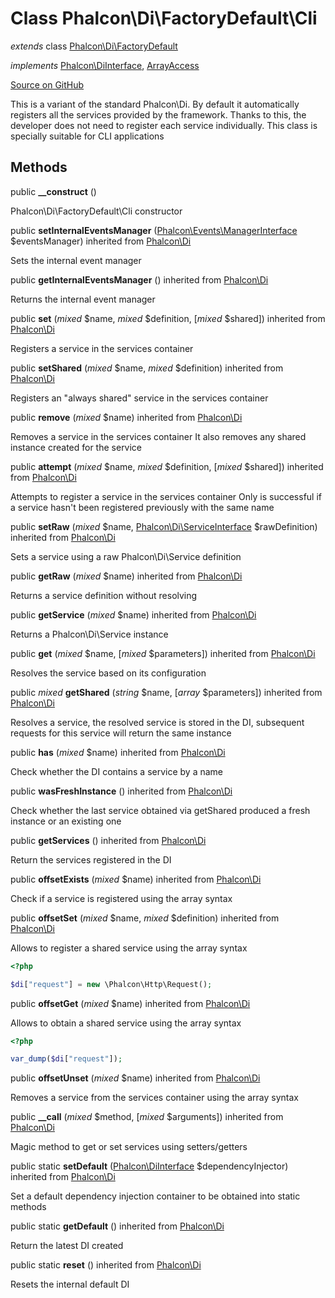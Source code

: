 # Class **Phalcon\\Di\\FactoryDefault\\Cli**

*extends* class [Phalcon\Di\FactoryDefault](/en/3.1.2/api/Phalcon_Di_FactoryDefault)

*implements* [Phalcon\DiInterface](/en/3.1.2/api/Phalcon_DiInterface), [ArrayAccess](http://php.net/manual/en/class.arrayaccess.php)

<a href="https://github.com/phalcon/cphalcon/blob/master/phalcon/di/factorydefault/cli.zep" class="btn btn-default btn-sm">Source on GitHub</a>

This is a variant of the standard Phalcon\\Di. By default it automatically
registers all the services provided by the framework.
Thanks to this, the developer does not need to register each service individually.
This class is specially suitable for CLI applications

## Methods
public  **__construct** ()

Phalcon\\Di\\FactoryDefault\\Cli constructor

public  **setInternalEventsManager** ([Phalcon\Events\ManagerInterface](/en/3.1.2/api/Phalcon_Events_ManagerInterface) $eventsManager) inherited from [Phalcon\Di](/en/3.1.2/api/Phalcon_Di)

Sets the internal event manager

public  **getInternalEventsManager** () inherited from [Phalcon\Di](/en/3.1.2/api/Phalcon_Di)

Returns the internal event manager

public  **set** (*mixed* $name, *mixed* $definition, [*mixed* $shared]) inherited from [Phalcon\Di](/en/3.1.2/api/Phalcon_Di)

Registers a service in the services container

public  **setShared** (*mixed* $name, *mixed* $definition) inherited from [Phalcon\Di](/en/3.1.2/api/Phalcon_Di)

Registers an "always shared" service in the services container

public  **remove** (*mixed* $name) inherited from [Phalcon\Di](/en/3.1.2/api/Phalcon_Di)

Removes a service in the services container
It also removes any shared instance created for the service

public  **attempt** (*mixed* $name, *mixed* $definition, [*mixed* $shared]) inherited from [Phalcon\Di](/en/3.1.2/api/Phalcon_Di)

Attempts to register a service in the services container
Only is successful if a service hasn't been registered previously
with the same name

public  **setRaw** (*mixed* $name, [Phalcon\Di\ServiceInterface](/en/3.1.2/api/Phalcon_Di_ServiceInterface) $rawDefinition) inherited from [Phalcon\Di](/en/3.1.2/api/Phalcon_Di)

Sets a service using a raw Phalcon\\Di\\Service definition

public  **getRaw** (*mixed* $name) inherited from [Phalcon\Di](/en/3.1.2/api/Phalcon_Di)

Returns a service definition without resolving

public  **getService** (*mixed* $name) inherited from [Phalcon\Di](/en/3.1.2/api/Phalcon_Di)

Returns a Phalcon\\Di\\Service instance

public  **get** (*mixed* $name, [*mixed* $parameters]) inherited from [Phalcon\Di](/en/3.1.2/api/Phalcon_Di)

Resolves the service based on its configuration

public *mixed* **getShared** (*string* $name, [*array* $parameters]) inherited from [Phalcon\Di](/en/3.1.2/api/Phalcon_Di)

Resolves a service, the resolved service is stored in the DI, subsequent
requests for this service will return the same instance

public  **has** (*mixed* $name) inherited from [Phalcon\Di](/en/3.1.2/api/Phalcon_Di)

Check whether the DI contains a service by a name

public  **wasFreshInstance** () inherited from [Phalcon\Di](/en/3.1.2/api/Phalcon_Di)

Check whether the last service obtained via getShared produced a fresh instance or an existing one

public  **getServices** () inherited from [Phalcon\Di](/en/3.1.2/api/Phalcon_Di)

Return the services registered in the DI

public  **offsetExists** (*mixed* $name) inherited from [Phalcon\Di](/en/3.1.2/api/Phalcon_Di)

Check if a service is registered using the array syntax

public  **offsetSet** (*mixed* $name, *mixed* $definition) inherited from [Phalcon\Di](/en/3.1.2/api/Phalcon_Di)

Allows to register a shared service using the array syntax

```php
<?php

$di["request"] = new \Phalcon\Http\Request();

```

public  **offsetGet** (*mixed* $name) inherited from [Phalcon\Di](/en/3.1.2/api/Phalcon_Di)

Allows to obtain a shared service using the array syntax

```php
<?php

var_dump($di["request"]);

```

public  **offsetUnset** (*mixed* $name) inherited from [Phalcon\Di](/en/3.1.2/api/Phalcon_Di)

Removes a service from the services container using the array syntax

public  **__call** (*mixed* $method, [*mixed* $arguments]) inherited from [Phalcon\Di](/en/3.1.2/api/Phalcon_Di)

Magic method to get or set services using setters/getters

public static  **setDefault** ([Phalcon\DiInterface](/en/3.1.2/api/Phalcon_DiInterface) $dependencyInjector) inherited from [Phalcon\Di](/en/3.1.2/api/Phalcon_Di)

Set a default dependency injection container to be obtained into static methods

public static  **getDefault** () inherited from [Phalcon\Di](/en/3.1.2/api/Phalcon_Di)

Return the latest DI created

public static  **reset** () inherited from [Phalcon\Di](/en/3.1.2/api/Phalcon_Di)

Resets the internal default DI

